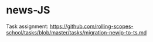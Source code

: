 # news-JS

Task assignment: <https://github.com/rolling-scopes-school/tasks/blob/master/tasks/migration-newip-to-ts.md>
